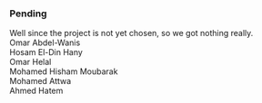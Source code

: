 ### Pending
Well since the project is not yet chosen, so we got nothing really. <br/>
Omar Abdel-Wanis <br/>
Hosam El-Din Hany <br/>
Omar Helal <br/>
Mohamed Hisham Moubarak <br/>
Mohamed Attwa <br/>
Ahmed Hatem <br/>
